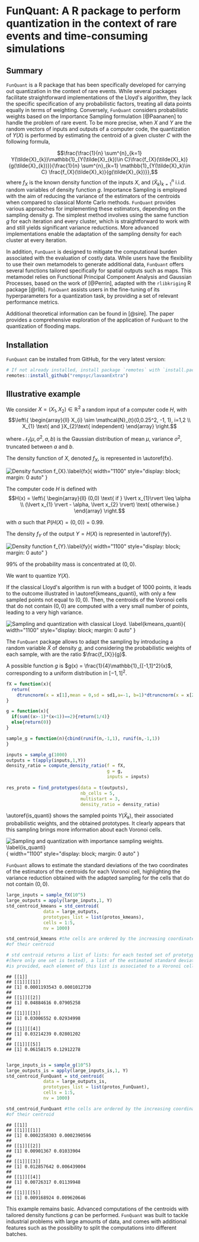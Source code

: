 # FunQuant: A R package to perform quantization in the context of rare events and time-consuming simulations

## Summary 

`FunQuant` is a R package that has been specifically developed for carrying out quantization in the context of rare events. While several packages facilitate straightforward implementations of the Lloyd's algorithm, they lack the specific specification of any probabilistic factors, treating all data points equally in terms of weighting. Conversely,  `FunQuant` considers probabilistic weights based on the Importance Sampling formulation [@Paananen] to handle the problem of rare event. To be more precise, when $X$ and $Y$ are the random vectors of inputs and outputs of a computer code,  the quantization of $Y(X)$ is performed by estimating the centroid of a given cluster $C$ with the following formula,

$$\frac{\frac{1}{n} \sum^{n}_{k=1} Y(\tilde{X}_{k})\mathbb{1}_{Y(\tilde{X}_{k})\in C}\frac{f_{X}(\tilde{X}_k)}{g(\tilde{X}_{k})}}{\frac{1}{n} \sum^{n}_{k=1} \mathbb{1}_{Y(\tilde{X}_k)\in C} \frac{f_{X}(\tilde{X}_k)}{g(\tilde{X}_{k})}},$$
where $f_{X}$ is the known density function of the inputs $X$, and $(\tilde{X}_k)^{n}_{k=1}$ i.i.d. random variables of density function $g$.
Importance Sampling is employed with the aim of reducing the variance of the estimators of the centroids when compared to classical Monte Carlo methods. `FunQuant` provides various approaches for implementing these estimators, depending on the sampling density $g$. The simplest method involves using the same function $g$ for each iteration and every cluster, which is straightforward to work with and still yields significant variance reductions. More advanced implementations enable the adaptation of the sampling density for each cluster at every iteration.

In addition, `FunQuant` is designed to mitigate the computational burden associated with the evaluation of costly data. While users have the flexibility to use their own metamodels to generate additional data, `FunQuant` offers several functions tailored specifically for spatial outputs such as maps. This metamodel relies on Functional Principal Component Analysis and Gaussian Processes, based on the work of [@Perrin], adapted with the `rlibkriging` R package [@rlib]. `FunQuant` assists users in the fine-tuning of its hyperparameters for a quantization task, by providing a set of relevant performance metrics.

Additional theoretical information can be found in [@sire]. The paper provides a comprehensive exploration of the application of `FunQuant` to the quantization of flooding maps.

## Installation

`FunQuant` can be installed from GitHub, for the very latest version:

``` r
# If not already installed, install package `remotes` with `install.packages("remotes")`
remotes::install_github("rempsyc/lavaanExtra")
```

## Illustrative example

We consider $X = (X_{1},X_{2}) \in \mathbb{R}^2$ a random input of a computer code $H$, with
$$\left\{
    \begin{array}{ll}
        X_{i} \sim \mathcal{N}_{t}(0,0.25^2, -1, 1), i=1,2 \\
        X_{1} \text{ and }X_{2}\text{ independent}
    \end{array}
\right.$$

where $\mathcal{N}_{t}(\mu,\sigma^2, a, b)$ is the Gaussian distribution of mean $\mu$, variance $\sigma^2$, truncated between $a$ and $b$. 

The density function of $X$, denoted $f_{X}$, is represented in \autoref{fx}.

![Density function $f_{X}$.\label{fx}](paper/fX.jpg){ width="1100" style="display: block; margin: 0 auto" }

The computer code $H$ is defined with 
$$H(x) = \left\{
    \begin{array}{ll}
        (0,0) \text{ if } \lvert x_{1}\rvert \leq \alpha \\
        (\lvert x_{1} \rvert - \alpha, \lvert x_{2} \rvert) \text{ otherwise.}
    \end{array}
\right.$$

with $\alpha$ such that $P(H(X) = (0,0)) = 0.99.$

The density $f_{Y}$ of the output $Y = H(X)$ is represented in \autoref{fy}.

![Density function $f_{Y}$.\label{fy}](paper/fY.jpg){ width="1100" style="display: block; margin: 0 auto" }

$99\%$ of the probability mass is concentrated at $(0,0)$.

We want to quantize $Y(X)$.

 If the classical Lloyd's algorithm is run with a budget of $1000$ points, it leads to the outcome illustrated in \autoref{kmeans_quanti}, with only a few sampled points not equal to $(0,0)$. Then, the centroids of the Voronoi cells that do not contain $(0,0)$ are computed with a very small number of points, leading to a very high variance.

![Sampling and quantization with classical Lloyd. \label{kmeans_quanti}](paper/kmeans_quanti.jpg){ width="1100" style="display: block; margin: 0 auto" }


The `FunQuant` package allows to adapt the sampling by introducing a random variable $\tilde{X}$ of density $g$, and considering the probabilistic weights of each sample, with are the ratio $\frac{f_{X}}{g}$.

A possible function $g$ is $g(x) = \frac{1}{4}\mathbb{1}_{[-1,1]^2}(x)$, corresponding to a uniform distribution in $[-1,1]^2$.

```r
fX = function(x){
  return(
    dtruncnorm(x = x[1],mean = 0,sd = sd1,a=-1, b=1)*dtruncnorm(x = x[2],mean = 0,sd = sd2,a=-1, b=1))
}

g = function(x){
  if(sum((x>-1)*(x<1))==2){return(1/4)}
  else{return(0)}
}

sample_g = function(n){cbind(runif(n,-1,1), runif(n,-1,1))
}

inputs = sample_g(1000)
outputs = t(apply(inputs,1,Y))
density_ratio = compute_density_ratio(f = fX, 
                                      g = g, 
                                      inputs = inputs)
                                    
res_proto = find_prototypes(data = t(outputs),
                            nb_cells = 5,
                            multistart = 3,
                            density_ratio = density_ratio)
```

\autoref{is_quanti} shows the sampled points $Y(\tilde{X}_{k})$, their associated probabilistic weights, and the obtained prototypes. It clearly appears that this sampling brings more information about each Voronoi cells. 

![Sampling and quantization with importance sampling weights. \label{is_quanti}](paper/is_quanti.jpg){ width="1100" style="display: block; margin: 0 auto" }




`FunQuant` allows to estimate the standard deviations of the two coordinates of the estimators of the centroids for each Voronoi cell, highlighting the variance reduction obtained with the adapted sampling for the cells that do not contain $(0,0)$.


```r
large_inputs = sample_fX(10^5)
large_outputs = apply(large_inputs,1, Y)
std_centroid_kmeans = std_centroid(
              data = large_outputs, 
              prototypes_list = list(protos_kmeans),
              cells = 1:5, 
              nv = 1000)

std_centroid_kmeans #the cells are ordered by the increasing coordinate x
#of their centroid

# std centroid returns a list of lists: for each tested set of prototypes 
#(here only one set is tested), a list of the estimated standard deviations 
#is provided, each element of this list is associated to a Voronoï cell
```

    ## [[1]]
    ## [[1]][[1]]
    ## [1] 0.0001193543 0.0001012730
    ## 
    ## [[1]][[2]]
    ## [1] 0.04884616 0.07905258
    ## 
    ## [[1]][[3]]
    ## [1] 0.03006552 0.02934998
    ## 
    ## [[1]][[4]]
    ## [1] 0.03214239 0.02801202
    ## 
    ## [[1]][[5]]
    ## [1] 0.06158175 0.12912278


```r

large_inputs_is = sample_g(10^5)
large_outputs_is = apply(large_inputs_is,1, Y)
std_centroid_FunQuant = std_centroid(
              data = large_outputs_is, 
              prototypes_list = list(protos_FunQuant),
              cells = 1:5, 
              nv = 1000)

std_centroid_FunQuant #the cells are ordered by the increasing coordinate x 
#of their centroid

```

    ## [[1]]
    ## [[1]][[1]]
    ## [1] 0.0002358303 0.0002390596
    ## 
    ## [[1]][[2]]
    ## [1] 0.00901367 0.01033904
    ## 
    ## [[1]][[3]]
    ## [1] 0.012857642 0.006439004
    ## 
    ## [[1]][[4]]
    ## [1] 0.00726317 0.01139948
    ## 
    ## [[1]][[5]]
    ## [1] 0.009168924 0.009620646


This example remains basic. Advanced computations of the centroids with tailored density functions $g$ can be performed. `FunQuant` was built to tackle industrial problems with large amounts of data, and comes with additional features such as the possibility to split the computations into different batches. 